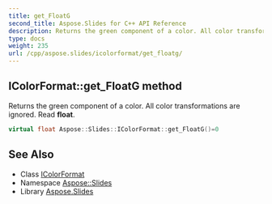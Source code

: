 ```yaml
---
title: get_FloatG
second_title: Aspose.Slides for C++ API Reference
description: Returns the green component of a color. All color transformations are ignored. Read float.
type: docs
weight: 235
url: /cpp/aspose.slides/icolorformat/get_floatg/
---
```

## IColorFormat::get_FloatG method


Returns the green component of a color. All color transformations are ignored. Read **float**.

```cpp
virtual float Aspose::Slides::IColorFormat::get_FloatG()=0
```

## See Also

* Class [IColorFormat](../)
* Namespace [Aspose::Slides](../../)
* Library [Aspose.Slides](../../../)
